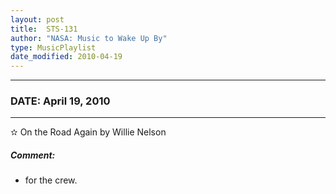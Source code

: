 ```yaml
---
layout: post
title:  STS-131
author: "NASA: Music to Wake Up By"
type: MusicPlaylist
date_modified: 2010-04-19
---
```


----
### DATE: April 19, 2010
----
✫ On the Road Again by Willie Nelson

##### Comment:
* for the crew.
